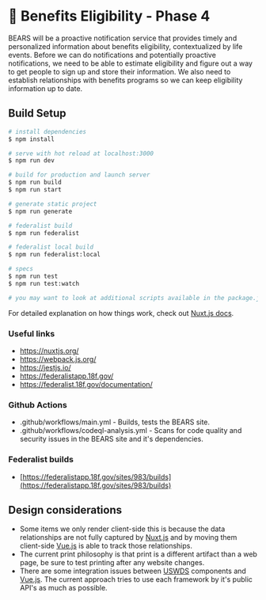# 🐻 Benefits Eligibility - Phase 4

BEARS will be a proactive notification service that provides timely and personalized information about benefits eligibility, contextualized
by life events. Before we can do notifications and potentially proactive notifications, we need to be able to estimate eligibility and
figure out a way to get people to sign up and store their information. We also need to establish relationships with benefits programs so
we can keep eligibility information up to date.

## Build Setup

```bash
# install dependencies
$ npm install

# serve with hot reload at localhost:3000
$ npm run dev

# build for production and launch server
$ npm run build
$ npm run start

# generate static project
$ npm run generate

# federalist build
$ npm run federalist

# federalist local build
$ npm run federalist:local

# specs
$ npm run test
$ npm run test:watch

# you may want to look at additional scripts available in the package.json
```

For detailed explanation on how things work, check out [Nuxt.js docs](https://nuxtjs.org).

### Useful links

- https://nuxtjs.org/
- https://webpack.js.org/
- https://jestjs.io/
- https://federalistapp.18f.gov/
- https://federalist.18f.gov/documentation/

### Github Actions

- .github/workflows/main.yml - Builds, tests the BEARS site.
- .github/workflows/codeql-analysis.yml - Scans for code quality and security issues in the BEARS site and it's dependencies.

### Federalist builds

- [https://federalistapp.18f.gov/sites/983/builds](https://federalistapp.18f.gov/sites/983/builds)

## Design considerations

- Some items we only render client-side this is because the data relationships are not fully captured by [Nuxt.js](<(https://nuxtjs.org)>) and by moving them client-side [Vue.js](https://vuejs.org/) is able to track those relationships.
- The current print philosophy is that print is a different artifact than a web page, be sure to test printing after any website changes.
- There are some integration issues between [USWDS](https://designsystem.digital.gov/) components and [Vue.js](https://vuejs.org/). The current approach tries to use each framework by it's public API's as much as possible.

